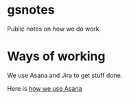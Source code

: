 # gsnotes
Public notes on how we do work

# Ways of working
We use Asana and Jira to get stuff done.

Here is [how we use Asana](/how-to-asana.md)
